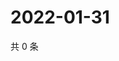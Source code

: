 # 2022-01-31

共 0 条

<!-- BEGIN WEIBO -->
<!-- 最后更新时间 Mon Jan 31 2022 05:09:12 GMT+0800 (China Standard Time) -->

<!-- END WEIBO -->
